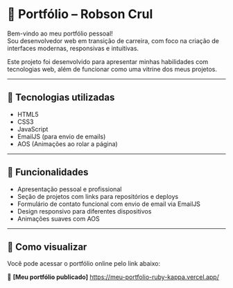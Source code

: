# 💼 Portfólio – Robson Crul

Bem-vindo ao meu portfólio pessoal!  
Sou desenvolvedor web em transição de carreira, com foco na criação de interfaces modernas, responsivas e intuitivas.

Este projeto foi desenvolvido para apresentar minhas habilidades com tecnologias web, além de funcionar como uma vitrine dos meus projetos.

---

## 🚀 Tecnologias utilizadas

- HTML5
- CSS3
- JavaScript
- EmailJS (para envio de emails)
- AOS (Animações ao rolar a página)

---

## 🎯 Funcionalidades

- Apresentação pessoal e profissional
- Seção de projetos com links para repositórios e deploys
- Formulário de contato funcional com envio de email via EmailJS
- Design responsivo para diferentes dispositivos
- Animações suaves com AOS

---

## 🧭 Como visualizar

Você pode acessar o portfólio online pelo link abaixo:

🔗 **[Meu portfólio publicado]**  https://meu-portfolio-ruby-kappa.vercel.app/
